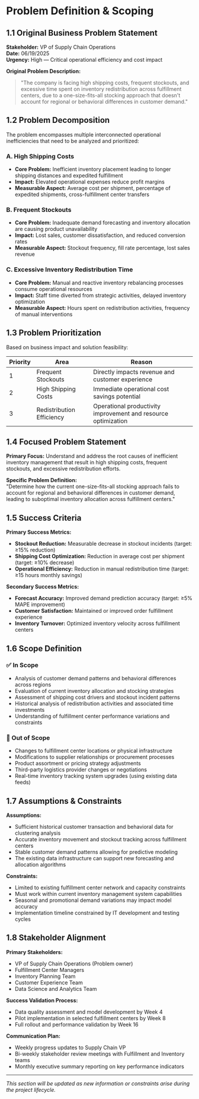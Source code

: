 # Problem Definition & Scoping

## 1.1 Original Business Problem Statement

**Stakeholder:** VP of Supply Chain Operations  
**Date:** 06/19/2025  
**Urgency:** High — Critical operational efficiency and cost impact

**Original Problem Description:**  
> "The company is facing high shipping costs, frequent stockouts, and excessive time spent on inventory redistribution across fulfillment centers, due to a one-size-fits-all stocking approach that doesn't account for regional or behavioral differences in customer demand."

## 1.2 Problem Decomposition

The problem encompasses multiple interconnected operational inefficiencies that need to be analyzed and prioritized:

### A. High Shipping Costs  
- **Core Problem:** Inefficient inventory placement leading to longer shipping distances and expedited fulfillment  
- **Impact:** Elevated operational expenses reduce profit margins  
- **Measurable Aspect:** Average cost per shipment, percentage of expedited shipments, cross-fulfillment center transfers

### B. Frequent Stockouts  
- **Core Problem:** Inadequate demand forecasting and inventory allocation are causing product unavailability  
- **Impact:** Lost sales, customer dissatisfaction, and reduced conversion rates  
- **Measurable Aspect:** Stockout frequency, fill rate percentage, lost sales revenue

### C. Excessive Inventory Redistribution Time  
- **Core Problem:** Manual and reactive inventory rebalancing processes consume operational resources  
- **Impact:** Staff time diverted from strategic activities, delayed inventory optimization  
- **Measurable Aspect:** Hours spent on redistribution activities, frequency of manual interventions

## 1.3 Problem Prioritization

Based on business impact and solution feasibility:

| Priority | Area                        | Reason                                                       |
|----------|----------------------------|--------------------------------------------------------------|
| 1        | Frequent Stockouts         | Directly impacts revenue and customer experience             |
| 2        | High Shipping Costs        | Immediate operational cost savings potential                 |
| 3        | Redistribution Efficiency  | Operational productivity improvement and resource optimization|

## 1.4 Focused Problem Statement

**Primary Focus:** Understand and address the root causes of inefficient inventory management that result in high shipping costs, frequent stockouts, and excessive redistribution efforts.

**Specific Problem Definition:**  
"Determine how the current one-size-fits-all stocking approach fails to account for regional and behavioral differences in customer demand, leading to suboptimal inventory allocation across fulfillment centers."

## 1.5 Success Criteria

**Primary Success Metrics:**  
- **Stockout Reduction:** Measurable decrease in stockout incidents (target: ≥15% reduction)  
- **Shipping Cost Optimization:** Reduction in average cost per shipment (target: ≥10% decrease)  
- **Operational Efficiency:** Reduction in manual redistribution time (target: ≥15 hours monthly savings)

**Secondary Success Metrics:**  
- **Forecast Accuracy:** Improved demand prediction accuracy (target: ≥5% MAPE improvement)  
- **Customer Satisfaction:** Maintained or improved order fulfillment experience  
- **Inventory Turnover:** Optimized inventory velocity across fulfillment centers

## 1.6 Scope Definition

### ✅ In Scope  
- Analysis of customer demand patterns and behavioral differences across regions  
- Evaluation of current inventory allocation and stocking strategies  
- Assessment of shipping cost drivers and stockout incident patterns  
- Historical analysis of redistribution activities and associated time investments  
- Understanding of fulfillment center performance variations and constraints  

### 🚫 Out of Scope  
- Changes to fulfillment center locations or physical infrastructure  
- Modifications to supplier relationships or procurement processes  
- Product assortment or pricing strategy adjustments  
- Third-party logistics provider changes or negotiations  
- Real-time inventory tracking system upgrades (using existing data feeds)

## 1.7 Assumptions & Constraints

**Assumptions:**  
- Sufficient historical customer transaction and behavioral data for clustering analysis  
- Accurate inventory movement and stockout tracking across fulfillment centers  
- Stable customer demand patterns allowing for predictive modeling  
- The existing data infrastructure can support new forecasting and allocation algorithms  

**Constraints:**  
- Limited to existing fulfillment center network and capacity constraints  
- Must work within current inventory management system capabilities  
- Seasonal and promotional demand variations may impact model accuracy  
- Implementation timeline constrained by IT development and testing cycles  

## 1.8 Stakeholder Alignment

**Primary Stakeholders:**  
- VP of Supply Chain Operations (Problem owner)  
- Fulfillment Center Managers  
- Inventory Planning Team  
- Customer Experience Team  
- Data Science and Analytics Team  

**Success Validation Process:**  
- Data quality assessment and model development by Week 4  
- Pilot implementation in selected fulfillment centers by Week 8  
- Full rollout and performance validation by Week 16  

**Communication Plan:**  
- Weekly progress updates to Supply Chain VP  
- Bi-weekly stakeholder review meetings with Fulfillment and Inventory teams  
- Monthly executive summary reporting on key performance indicators  

---

*This section will be updated as new information or constraints arise during the project lifecycle.*
